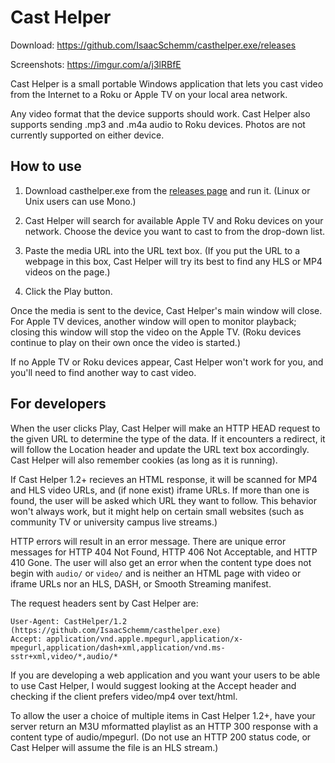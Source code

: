 # Cast Helper

Download: https://github.com/IsaacSchemm/casthelper.exe/releases

Screenshots: https://imgur.com/a/j3lRBfE

Cast Helper is a small portable Windows application that lets you cast video
from the Internet to a Roku or Apple TV on your local area network.

Any video format that the device supports should work. Cast Helper also
supports sending .mp3 and .m4a audio to Roku devices. Photos are not currently
supported on either device.

## How to use

1. Download casthelper.exe from the [releases page](https://github.com/IsaacSchemm/casthelper.exe/releases) and run it. (Linux or Unix users can use Mono.)

2. Cast Helper will search for available Apple TV and Roku devices on your
   network. Choose the device you want to cast to from the drop-down list.

3. Paste the media URL into the URL text box. (If you put the URL to a webpage
   in this box, Cast Helper will try its best to find any HLS or MP4 videos on
   the page.)

4. Click the Play button.

Once the media is sent to the device, Cast Helper's main window will close.
For Apple TV devices, another window will open to monitor playback; closing
this window will stop the video on the Apple TV. (Roku devices continue to
play on their own once the video is started.)

If no Apple TV or Roku devices appear, Cast Helper won't work for you, and
you'll need to find another way to cast video.

## For developers

When the user clicks Play, Cast Helper will make an HTTP HEAD request to the
given URL to determine the type of the data. If it encounters a redirect, it
will follow the Location header and update the URL text box accordingly.
Cast Helper will also remember cookies (as long as it is running).

If Cast Helper 1.2+ recieves an HTML response, it will be scanned for MP4
and HLS video URLs, and (if none exist) iframe URLs. If more than one is
found, the user will be asked which URL they want to follow. This behavior
won't always work, but it might help on certain small websites (such as
community TV or university campus live streams.)

HTTP errors will result in an error message. There are unique error messages
for HTTP 404 Not Found, HTTP 406 Not Acceptable, and HTTP 410 Gone. The user
will also get an error when the content type does not begin with `audio/` or
`video/` and is neither an HTML page with video or iframe URLs nor an HLS,
DASH, or Smooth Streaming manifest.

The request headers sent by Cast Helper are:

    User-Agent: CastHelper/1.2 (https://github.com/IsaacSchemm/casthelper.exe)
	Accept: application/vnd.apple.mpegurl,application/x-mpegurl,application/dash+xml,application/vnd.ms-sstr+xml,video/*,audio/*

If you are developing a web application and you want your users to be able to
use Cast Helper, I would suggest looking at the Accept header and checking if
the client prefers video/mp4 over text/html.

To allow the user a choice of multiple items in Cast Helper 1.2+, have your
server return an M3U mformatted playlist as an HTTP 300 response with a
content type of audio/mpegurl. (Do not use an HTTP 200 status code, or Cast
Helper will assume the file is an HLS stream.)
